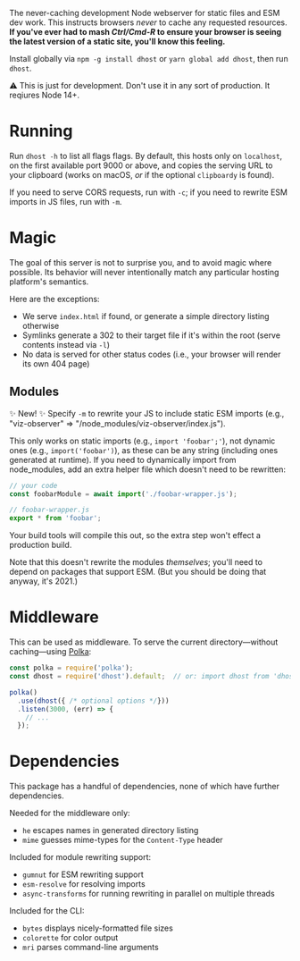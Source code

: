 The never-caching development Node webserver for static files and ESM dev work.
This instructs browsers _never_ to cache any requested resources.
**If you've ever had to mash _Ctrl/Cmd-R_ to ensure your browser is seeing the latest version of a static site, you'll know this feeling.**

Install globally via `npm -g install dhost` or `yarn global add dhost`, then run `dhost`.

⚠️ This is just for development.
Don't use it in any sort of production.
It reqiures Node 14+.

# Running

Run `dhost -h` to list all flags flags.
By default, this hosts only on `localhost`, on the first available port 9000 or above, and copies the serving URL to your clipboard (works on macOS, _or_ if the optional `clipboardy` is found).

If you need to serve CORS requests, run with `-c`; if you need to rewrite ESM imports in JS files, run with `-m`.

# Magic

The goal of this server is not to surprise you, and to avoid magic where possible.
Its behavior will never intentionally match any particular hosting platform's semantics.

Here are the exceptions:

* We serve `index.html` if found, or generate a simple directory listing otherwise
* Symlinks generate a 302 to their target file if it's within the root (serve contents instead via `-l`)
* No data is served for other status codes (i.e., your browser will render its own 404 page)

## Modules

✨ New! ✨ Specify `-m` to rewrite your JS to include static ESM imports (e.g., "viz-observer" => "/node_modules/viz-observer/index.js").

This only works on static imports (e.g., `import 'foobar';'`), not dynamic ones (e.g., `import('foobar')`), as these can be any string (including ones generated at runtime).
If you need to dynamically import from node_modules, add an extra helper file which doesn't need to be rewritten:

```js
// your code
const foobarModule = await import('./foobar-wrapper.js');

// foobar-wrapper.js
export * from 'foobar';
```

Your build tools will compile this out, so the extra step won't effect a production build.

Note that this doesn't rewrite the modules _themselves_; you'll need to depend on packages that support ESM.
(But you should be doing that anyway, it's 2021.)

# Middleware

This can be used as middleware.
To serve the current directory—without caching—using [Polka](https://github.com/lukeed/polka):

```js
const polka = require('polka');
const dhost = require('dhost').default;  // or: import dhost from 'dhost';

polka()
  .use(dhost({ /* optional options */}))
  .listen(3000, (err) => {
    // ...
  });
```

# Dependencies

This package has a handful of dependencies, none of which have further dependencies.

Needed for the middleware only:

* `he` escapes names in generated directory listing
* `mime` guesses mime-types for the `Content-Type` header

Included for module rewriting support:

* `gumnut` for ESM rewriting support
* `esm-resolve` for resolving imports
* `async-transforms` for running rewriting in parallel on multiple threads

Included for the CLI:

* `bytes` displays nicely-formatted file sizes
* `colorette` for color output
* `mri` parses command-line arguments
